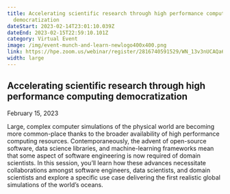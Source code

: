 ```yaml
---
title: Accelerating scientific research through high performance computing
  democratization
dateStart: 2023-02-14T23:01:10.039Z
dateEnd: 2023-02-15T22:59:10.101Z
category: Virtual Event
image: /img/event-munch-and-learn-newlogo400x400.png
link: https://hpe.zoom.us/webinar/register/2816740591529/WN_13v3nUCAQa6GiQHnEgjKlw
width: large
---
```

## Accelerating scientific research through high performance computing democratization

February 15, 2023

Large, complex computer simulations of the physical world are becoming more common-place thanks to the broader availability of high performance computing resources. Contemporaneously, the advent of open-source software, data science libraries, and machine-learning frameworks mean that some aspect of software engineering is now required of domain scientists. In this session, you’ll learn how these advances necessitate collaborations amongst software engineers, data scientists, and domain scientists and explore a specific use case delivering the first realistic global simulations of the world’s oceans.
